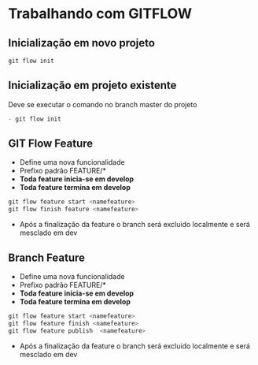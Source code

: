 # Trabalhando com GITFLOW
## Inicialização em novo projeto
```php
git flow init
```

## Inicialização em projeto existente
Deve se executar o comando no branch master do projeto
```php
- git flow init
```
## GIT Flow Feature
- Define uma nova funcionalidade
- Prefixo padrão FEATURE/*
- **Toda feature inicia-se em develop**
- **Toda feature termina em develop**

```php
git flow feature start <namefeature>
git flow finish feature <namefeature>
```
- Após a finalização da feature o branch será excluido localmente e será mesclado em dev

## Branch Feature
- Define uma nova funcionalidade
- Prefixo padrão FEATURE/*
- **Toda feature inicia-se em develop**
- **Toda feature termina em develop**

```php
git flow feature start <namefeature>
git flow feature finish <namefeature>
git flow feature publish  <namefeature>
```
- Após a finalização da feature o branch será excluido localmente e será mesclado em dev
